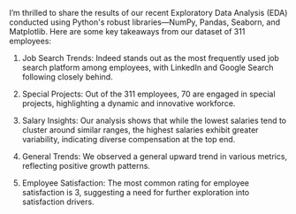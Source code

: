 I’m thrilled to share the results of our recent Exploratory Data Analysis (EDA) conducted using Python's robust libraries—NumPy, Pandas, Seaborn, and Matplotlib. Here are some key takeaways from our dataset of 311 employees:

1. Job Search Trends: Indeed stands out as the most frequently used job search platform among employees, with LinkedIn and Google Search following closely behind.

2. Special Projects: Out of the 311 employees, 70 are engaged in special projects, highlighting a dynamic and innovative workforce.

3. Salary Insights: Our analysis shows that while the lowest salaries tend to cluster around similar ranges, the highest salaries exhibit greater variability, indicating diverse compensation at the top end.

4. General Trends: We observed a general upward trend in various metrics, reflecting positive growth patterns.

5. Employee Satisfaction: The most common rating for employee satisfaction is 3, suggesting a need for further exploration into satisfaction drivers.

